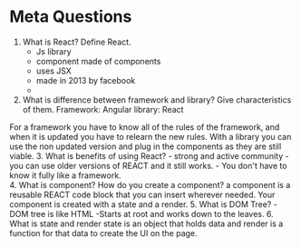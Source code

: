 # Meta Questions

1. What is React? Define React.
   - Js library
   - component made of components
   - uses JSX
   - made in 2013 by facebook
   - 
2. What is difference between framework and library? Give characteristics of them. 
  Framework: Angular
  library: React

  For a framework you have to know all of the rules of the framework, and when it is updated you have to relearn the new rules. With a library you can use the non updated version and plug in the components as they are still viable. 
3. What is benefits of using React?
    - strong and active community
    - you can use older versions of REACT and it still works.
    - You don't have to know it fully like a framework.  
4. What is component? How do you create a component?
   a component is a reusable REACT code block that you can insert wherever needed. Your component is created with a state and a render.
5. What is DOM Tree?
   -DOM tree is like HTML
   -Starts at root and works down to the leaves. 
6. What is state and render
  state is an object that holds data and render is a function for that data to create the UI on the page. 